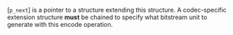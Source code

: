 [`p_next`] is a pointer to a structure extending this structure.
A codec-specific extension structure  **must**  be chained to specify what
bitstream unit to generate with this encode operation.